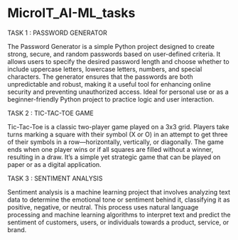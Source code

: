 # MicroIT_AI-ML_tasks


TASK 1 : PASSWORD GENERATOR

The Password Generator is a simple Python project designed to create strong, secure, and random passwords based on user-defined criteria. It allows users to specify the desired password length and choose whether to include uppercase letters, lowercase letters, numbers, and special characters. The generator ensures that the passwords are both unpredictable and robust, making it a useful tool for enhancing online security and preventing unauthorized access. Ideal for personal use or as a beginner-friendly Python project to practice logic and user interaction.


TASK 2 : TIC-TAC-TOE GAME

Tic-Tac-Toe is a classic two-player game played on a 3x3 grid. Players take turns marking a square with their symbol (X or O) in an attempt to get three of their symbols in a row—horizontally, vertically, or diagonally. The game ends when one player wins or if all squares are filled without a winner, resulting in a draw. It’s a simple yet strategic game that can be played on paper or as a digital application.


TASK 3 : SENTIMENT ANALYSIS

Sentiment analysis is a machine learning project that involves analyzing text data to determine the emotional tone or sentiment behind it, classifying it as positive, negative, or neutral. This process uses natural language processing and machine learning algorithms to interpret text and predict the sentiment of customers, users, or individuals towards a product, service, or brand.


